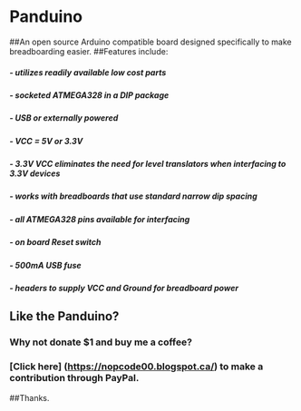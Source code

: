 # Panduino
##An open source Arduino compatible board designed specifically to make breadboarding easier.
##Features include:
#####  - utilizes readily available low cost parts
#####  - socketed ATMEGA328 in a DIP package
#####  - USB or externally powered
#####  - VCC = 5V or 3.3V 
#####  - 3.3V VCC eliminates the need for level translators when interfacing to 3.3V devices
#####  - works with breadboards that use standard narrow dip spacing
#####  - all ATMEGA328 pins available for interfacing
#####  - on board Reset switch
#####  - 500mA USB fuse
#####  - headers to supply VCC and Ground for breadboard power	
##
## Like the Panduino?
### Why not donate $1 and buy me a coffee?
### [Click here] (https://nopcode00.blogspot.ca/) to make a contribution through PayPal. 
##Thanks. 
